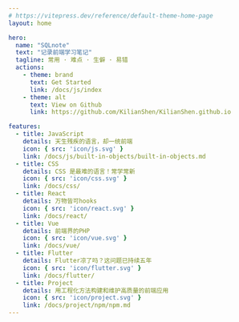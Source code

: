 ```yaml
---
# https://vitepress.dev/reference/default-theme-home-page
layout: home

hero:
  name: "SQLnote"
  text: "记录前端学习笔记"
  tagline: 常用 · 难点 · 生僻 · 易错 
  actions:
    - theme: brand
      text: Get Started
      link: /docs/js/index
    - theme: alt
      text: View on Github
      link: https://github.com/KilianShen/KilianShen.github.io

features:
  - title: JavaScript
    details: 天生残疾的语言，却一统前端
    icon: { src: 'icon/js.svg' }
    link: /docs/js/built-in-objects/built-in-objects.md
  - title: CSS
    details: CSS 是最难的语言！常学常新
    icon: { src: 'icon/css.svg' }
    link: /docs/css/
  - title: React
    details: 万物皆可hooks
    icon: { src: 'icon/react.svg' }
    link: /docs/react/
  - title: Vue
    details: 前端界的PHP
    icon: { src: 'icon/vue.svg' }
    link: /docs/vue/
  - title: Flutter
    details: Flutter凉了吗？这问题已持续五年
    icon: { src: 'icon/flutter.svg' }
    link: /docs/flutter/
  - title: Project
    details: 用工程化方法构建和维护高质量的前端应用
    icon: { src: 'icon/project.svg' }
    link: /docs/project/npm/npm.md
---
```


